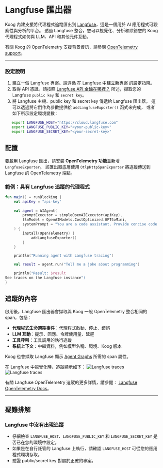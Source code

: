 # Langfuse 匯出器

Koog 內建支援將代理程式追蹤匯出到 [Langfuse](https://langfuse.com/)，這是一個用於 AI 應用程式可觀察性與分析的平台。
透過 Langfuse 整合，您可以視覺化、分析和除錯您的 Koog 代理程式如何與 LLM、API 和其他元件互動。

有關 Koog 的 OpenTelemetry 支援背景資訊，請參閱 [OpenTelemetry support](https://docs.koog.ai/opentelemetry-support/)。

---

### 設定說明

1.  建立一個 Langfuse 專案。請遵循 [在 Langfuse 中建立新專案](https://langfuse.com/docs/get-started#create-new-project-in-langfuse) 的設定指南。
2.  取得 API 憑證。請按照 [Langfuse API 金鑰在哪裡？](https://langfuse.com/faq/all/where-are-langfuse-api-keys) 所述，擷取您的 Langfuse `public key` 和 `secret key`。
3.  將 Langfuse 主機、public key 和 secret key 傳遞給 Langfuse 匯出器。
    這可以透過將它們作為參數提供給 `addLangfuseExporter()` 函式來完成，
    或者如下所示設定環境變數：

```bash
   export LANGFUSE_HOST="https://cloud.langfuse.com"
   export LANGFUSE_PUBLIC_KEY="<your-public-key>"
   export LANGFUSE_SECRET_KEY="<your-secret-key>"
```

## 配置

要啟用 Langfuse 匯出，請安裝 **OpenTelemetry 功能**並新增 `LangfuseExporter`。
該匯出器底層使用 `OtlpHttpSpanExporter` 將追蹤傳送到 Langfuse 的 OpenTelemetry 端點。

### 範例：具有 Langfuse 追蹤的代理程式

<!--- INCLUDE
import ai.koog.agents.core.agent.AIAgent
import ai.koog.agents.features.opentelemetry.feature.OpenTelemetry
import ai.koog.agents.features.opentelemetry.integration.langfuse.addLangfuseExporter
import ai.koog.prompt.executor.clients.openai.OpenAIModels
import ai.koog.prompt.executor.llms.all.simpleOpenAIExecutor
import kotlinx.coroutines.runBlocking
-->
```kotlin
fun main() = runBlocking {
    val apiKey = "api-key"
    
    val agent = AIAgent(
        promptExecutor = simpleOpenAIExecutor(apiKey),
        llmModel = OpenAIModels.CostOptimized.GPT4oMini,
        systemPrompt = "You are a code assistant. Provide concise code examples."
    ) {
        install(OpenTelemetry) {
            addLangfuseExporter()
        }
    }

    println("Running agent with Langfuse tracing")

    val result = agent.run("Tell me a joke about programming")

    println("Result: $result
See traces on the Langfuse instance")
}
```
<!--- KNIT example-langfuse-exporter-01.kt -->

## 追蹤的內容

啟用後，Langfuse 匯出器會擷取與 Koog 一般 OpenTelemetry 整合相同的 span，包括：

-   **代理程式生命週期事件**：代理程式啟動、停止、錯誤
-   **LLM 互動**：提示、回應、令牌使用量、延遲
-   **工具呼叫**：工具調用的執行追蹤
-   **系統上下文**：中繼資料，例如模型名稱、環境、Koog 版本

Koog 也會擷取 Langfuse 顯示 [Agent Graphs](https://langfuse.com/docs/observability/features/agent-graphs) 所需的 span 屬性。

在 Langfuse 中視覺化時，追蹤顯示如下：
![Langfuse traces](img/opentelemetry-langfuse-exporter-light.png#only-light)
![Langfuse traces](img/opentelemetry-langfuse-exporter-dark.png#only-dark)

有關 Langfuse OpenTelemetry 追蹤的更多詳情，請參閱：
[Langfuse OpenTelemetry Docs](https://langfuse.com/integrations/native/opentelemetry#opentelemetry-endpoint)。

---

## 疑難排解

### Langfuse 中沒有出現追蹤
-   仔細檢查 `LANGFUSE_HOST`、`LANGFUSE_PUBLIC_KEY` 和 `LANGFUSE_SECRET_KEY` 是否已在您的環境中設定。
-   如果是在自行託管的 Langfuse 上執行，請確認 `LANGFUSE_HOST` 可從您的應用程式環境存取。
-   驗證 public/secret key 對屬於正確的專案。
